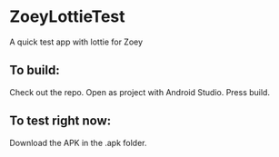 # ZoeyLottieTest
 A quick test app with lottie for Zoey
 
## To build:
 Check out the repo. Open as project with Android Studio. Press build.
 
## To test right now:
 Download the APK in the .apk folder.
